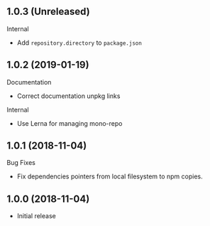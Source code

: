 ## 1.0.3 (Unreleased)

Internal

- Add `repository.directory` to `package.json`

## 1.0.2 (2019-01-19)

Documentation

- Correct documentation unpkg links

Internal

- Use Lerna for managing mono-repo

## 1.0.1 (2018-11-04)

Bug Fixes

- Fix dependencies pointers from local filesystem to npm copies.

## 1.0.0 (2018-11-04)

- Initial release
